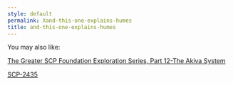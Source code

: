 ```yaml
---
style: default
permalink: Xand-this-one-explains-humes
title: and-this-one-explains-humes
---
```

You may also like:

[The Greater SCP Foundation Exploration Series, Part 12-The Akiva System](http://scp-wiki.net/this-url-will-explain-akivas)

[SCP-2435](http://scp-wiki.net/scp-2435)
